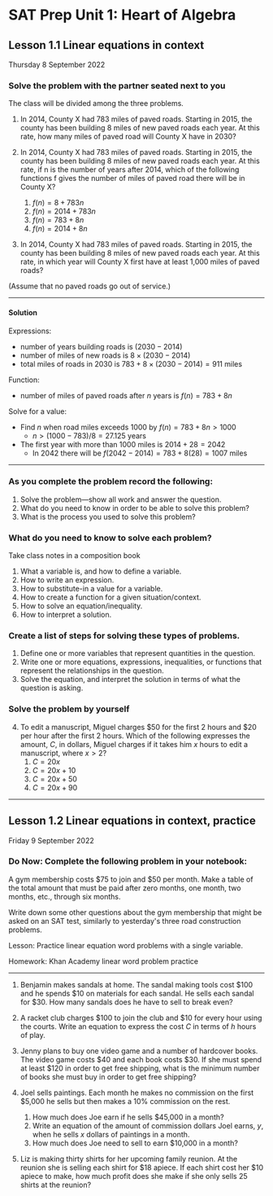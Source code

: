 # SAT Prep Unit 1: Heart of Algebra

## Lesson 1.1 Linear equations in context

Thursday 8 September 2022

### Solve the problem with the partner seated next to you

The class will be divided among the three problems.

1. In 2014, County X had 783 miles of paved roads. Starting in 2015, the county has been building 8 miles of new paved roads each year. At this rate, how many miles of paved road will County X have in 2030?
1. In 2014, County X had 783 miles of paved roads. Starting in 2015, the county has been building 8 miles of new paved roads each year. At this rate, if n is the number of years after 2014, which of the following functions f gives the number of miles of paved road there will be in County X?
    1. $f(n) = 8 + 783n$
    1. $f(n) = 2014 + 783n$
    1. $f(n) = 783 + 8n$
    1. $f(n) = 2014 + 8n$

1. In 2014, County X had 783 miles of paved roads. Starting in 2015, the county has been building 8 miles of new paved roads each year. At this rate, in which year will County X first have at least 1,000 miles of paved roads?

  (Assume that no paved roads go out of service.)
__________

#### Solution

Expressions:

* number of years building roads is $(2030-2014)$
* number of miles of new roads is $8 \times (2030-2014)$
* total miles of roads in 2030 is $783+8 \times (2030-2014)=911$ miles

Function:

* number of miles of paved roads after $n$ years is $f(n) = 783 + 8n$

Solve for a value:

* Find $n$ when road miles exceeds 1000 by $f(n) = 783 + 8n > 1000$
  * $n > (1000-783)/8=27.125$ years
* The first year with more than 1000 miles is $2014+28=2042$
  * In 2042 there will be $f(2042-2014) = 783 + 8(28) = 1007$ miles

__________

### As you complete the problem record the following:

1. Solve the problem—show all work and answer the question.
1. What do you need to know in order to be able to solve this problem?
1. What is the process you used to solve this problem?

### What do you need to know to solve each problem?

Take class notes in a composition book

1. What a variable is, and how to define a variable.
1. How to write an expression.
1. How to substitute-in a value for a variable.
1. How to create a function for a given situation/context.
1. How to solve an equation/inequality.
1. How to interpret a solution.

### Create a list of steps for solving these types of problems.

1. Define one or more variables that represent quantities in the question.
1. Write one or more equations, expressions, inequalities, or functions that represent the relationships in the question.
1. Solve the equation, and interpret the solution in terms of what the question is asking.

### Solve the problem by yourself

4. To edit a manuscript, Miguel charges \$50 for the first 2 hours and \$20 per hour after the first 2 hours. Which of the following expresses the amount, $C$, in dollars, Miguel charges if it takes him $x$ hours to edit a manuscript, where $x>2$?  
    1. $C=20x$
    1. $C=20x+10$
    1. $C=20x+50$
    1. $C=20x+90$

__________

## Lesson 1.2 Linear equations in context, practice

Friday 9 September 2022

### Do Now: Complete the following problem in your notebook:

A gym membership costs \$75 to join and \$50 per month. Make a table of the total amount that must be paid after zero months, one month, two months, etc., through six months.

Write down some other questions about the gym membership that might be asked on an SAT test, similarly to yesterday's three road construction problems.

Lesson: Practice linear equation word problems with a single variable.

Homework: Khan Academy linear word problem practice
__________

1. Benjamin makes sandals at home. The sandal making tools cost \$100 and he spends \$10 on materials for each sandal. He sells each sandal for \$30. How many sandals does he have to sell to break even?

1. A racket club charges \$100 to join the club and \$10 for every hour using the courts. Write an equation to express the cost $C$ in terms of $h$ hours of play.

1. Jenny plans to buy one video game and a number of hardcover books. The video game costs \$40 and each book costs \$30. If she must spend at least \$120 in order to get free shipping, what is the minimum number of books she must buy in order to get free shipping?

1. Joel sells paintings. Each month he makes no commission on the first \$5,000 he sells but then makes a 10% commission on the rest.
    1. How much does Joe earn if he sells \$45,000 in a month?
    1. Write an equation of the amount of commission dollars Joel earns, $y$, when he sells $x$ dollars of paintings in a month.
    1. How much does Joe need to sell to earn $10,000 in a month?

1. Liz is making thirty shirts for her upcoming family reunion. At the reunion she is selling each shirt for \$18 apiece. If each shirt cost her \$10 apiece to make, how much profit does she make if she only sells 25 shirts at the reunion?  
